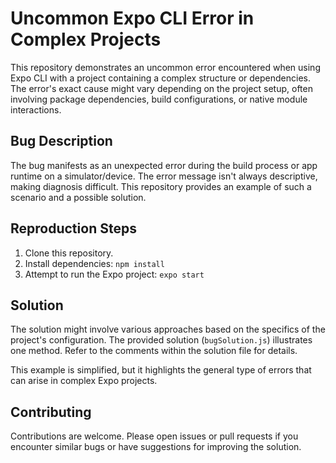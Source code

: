 # Uncommon Expo CLI Error in Complex Projects

This repository demonstrates an uncommon error encountered when using Expo CLI with a project containing a complex structure or dependencies.  The error's exact cause might vary depending on the project setup, often involving package dependencies, build configurations, or native module interactions.

## Bug Description

The bug manifests as an unexpected error during the build process or app runtime on a simulator/device. The error message isn't always descriptive, making diagnosis difficult.  This repository provides an example of such a scenario and a possible solution.

## Reproduction Steps

1. Clone this repository.
2. Install dependencies: `npm install`
3. Attempt to run the Expo project: `expo start`

## Solution

The solution might involve various approaches based on the specifics of the project's configuration.  The provided solution (`bugSolution.js`) illustrates one method. Refer to the comments within the solution file for details.

This example is simplified, but it highlights the general type of errors that can arise in complex Expo projects.

## Contributing

Contributions are welcome.  Please open issues or pull requests if you encounter similar bugs or have suggestions for improving the solution.